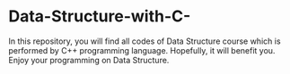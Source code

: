 # Data-Structure-with-C-
In this repository, you will find all codes of Data Structure course which is performed by C++ programming language. Hopefully, it will benefit you. Enjoy your programming on Data Structure. 
